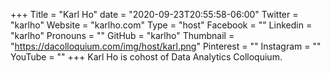 +++
Title = "Karl Ho"
date = "2020-09-23T20:55:58-06:00"
Twitter = "karlho"
Website = "karlho.com"
Type = "host"
Facebook = ""
Linkedin = "karlho"
Pronouns = ""
GitHub = "karlho"
Thumbnail = "https://dacolloquium.com/img/host/karl.png"
Pinterest = ""
Instagram = ""
YouTube = ""
+++
Karl Ho is cohost of Data Analytics Colloquium.
